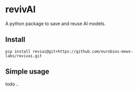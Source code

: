 # revivAI

A python package to save and reuse AI models.

## Install

`pip install reviai@git+https://github.com/eurobios-mews-labs/revivai.git`

## Simple usage

todo ..
